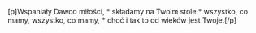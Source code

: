 [p]Wspaniały Dawco miłości, * składamy na Twoim stole * wszystko, co mamy, wszystko, co mamy, * choć i tak to od wieków jest Twoje.[/p]